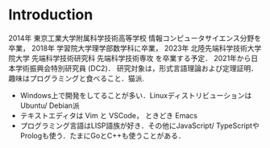 # Introduction

2014年 東京工業大学附属科学技術高等学校 情報コンピュータサイエンス分野を卒業，
2018年 学習院大学理学部数学科に卒業，
2023年 北陸先端科学技術大学院大学 先端科学技術研究科 先端科学技術専攻 を卒業する予定．
2021年から日本学術振興会特別研究員 (DC2)．
研究対象は，形式言語理論および定理証明．趣味はプログラミングと食べること．猫派.

- Windows上で開発をしてることが多い．LinuxディストリビューションはUbuntu/ Debian派
- テキストエディタは Vim と VSCode， ときどき Emacs
- プログラミング言語はLISP語族が好き．その他にJavaScript/ TypeScriptやPrologも使う．たまにGoとC++も使うことがある．


